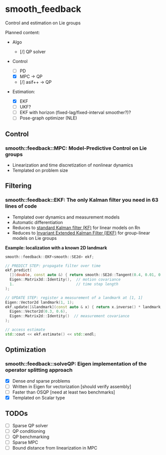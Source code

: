 # smooth_feedback

Control and estimation on Lie groups

Planned content:

- Algo
  - [/] QP solver

- Control
  - [ ] PD
  - [x] MPC -> QP
  - [/] asif++ -> QP

- Estimation:
  - [x] EKF
  - [ ] UKF?
  - [ ] EKF with horizon (fixed-lag/fixed-interval smoother?)?
  - [ ] Pose-graph optimizer (NLE)

## Control

### smooth::feedback::MPC: Model-Predictive Control on Lie groups

* Linearization and time discretization of nonlinear dynamics
* Templated on problem size

## Filtering

### smooth::feedback::EKF: The only Kalman filter you need in 63 lines of code

* Templated over dynamics and measurement models
* Automatic differentiation
* Reduces to [standard Kalman filter (KF)](https://en.wikipedia.org/wiki/Kalman_filter) for linear models on Rn
* Reduces to [Invariant Extended Kalman Filter (IEKF)](https://en.wikipedia.org/wiki/Invariant_extended_Kalman_filter) for group-linear models on Lie groups 

**Example: localization with a known 2D landmark**

```cpp
smooth::feedback::EKF<smooth::SE2d> ekf;

// PREDICT STEP: propagate filter over time
ekf.predict(
  [](double, const auto &) { return smooth::SE2d::Tangent(0.4, 0.01, 0.1); },  // motion model
  Eigen::Matrix3d::Identity(),  // motion covariance
  1.                            // time step length
);

// UPDATE STEP: register a measurement of a landmark at [1, 1]
Eigen::Vector2d landmark(1, 1);
ekf.update([&landmark](const auto & x) { return x.inverse() * landmark; },  // measurement model
  Eigen::Vector2d(0.3, 0.6),                                                // measurement result
  Eigen::Matrix2d::Identity()  // measurement covariance
);

// access estimate
std::cout << ekf.estimate() << std::endl;
```
## Optimization

### smooth::feedback::solveQP: Eigen implementation of the operator splitting approach 

* [x] Dense *and* sparse problems
* [ ] Written in Eigen for vectorization [should verify assembly]
* [ ] Faster than OSQP [need at least two benchmarks]
* [x] Templated on Scalar type

## TODOs

- [ ] Sparse QP solver
- [ ] QP conditioning
- [ ] QP benchmarking
- [ ] Sparse MPC
- [ ] Bound distance from linearization in MPC
